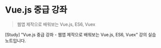 # Vue.js 중급 강좌

> 웹앱 제작으로 배워보는 Vue.js, ES6, Vuex

[Study] "Vue.js 중급 강좌 - 웹앱 제작으로 배워보는 Vue.js, ES6, Vuex" 강의 실습 노트입니다.
